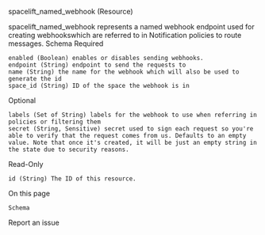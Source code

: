 
spacelift_named_webhook (Resource)

spacelift_named_webhook represents a named webhook endpoint used for creating webhookswhich are referred to in Notification policies to route messages.
Schema
Required

    enabled (Boolean) enables or disables sending webhooks.
    endpoint (String) endpoint to send the requests to
    name (String) the name for the webhook which will also be used to generate the id
    space_id (String) ID of the space the webhook is in

Optional

    labels (Set of String) labels for the webhook to use when referring in policies or filtering them
    secret (String, Sensitive) secret used to sign each request so you're able to verify that the request comes from us. Defaults to an empty value. Note that once it's created, it will be just an empty string in the state due to security reasons.

Read-Only

    id (String) The ID of this resource.

On this page

    Schema

Report an issue 